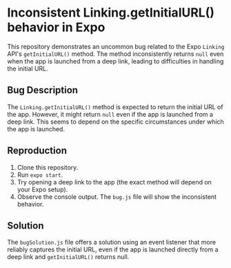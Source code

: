 # Inconsistent Linking.getInitialURL() behavior in Expo

This repository demonstrates an uncommon bug related to the Expo `Linking` API's `getInitialURL()` method.  The method inconsistently returns `null` even when the app is launched from a deep link, leading to difficulties in handling the initial URL.

## Bug Description

The `Linking.getInitialURL()` method is expected to return the initial URL of the app. However, it might return `null` even if the app is launched from a deep link.  This seems to depend on the specific circumstances under which the app is launched.

## Reproduction

1. Clone this repository.
2. Run `expo start`.
3. Try opening a deep link to the app (the exact method will depend on your Expo setup).
4. Observe the console output.  The `bug.js` file will show the inconsistent behavior.

## Solution

The `bugSolution.js` file offers a solution using an event listener that more reliably captures the initial URL, even if the app is launched directly from a deep link and `getInitialURL()` returns null.